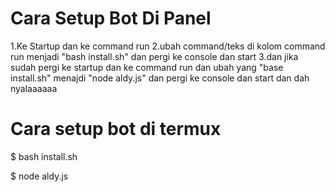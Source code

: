 # Cara Setup Bot Di Panel

1.Ke Startup dan ke command run
2.ubah command/teks di kolom command run menjadi "bash install.sh" dan pergi ke console dan start
3.dan jika sudah pergi ke startup dan ke command run dan ubah yang "base install.sh" menajdi "node aldy.js" dan pergi ke console dan start dan dah nyalaaaaaa

# Cara setup bot di termux
$ bash install.sh

$ node aldy.js
